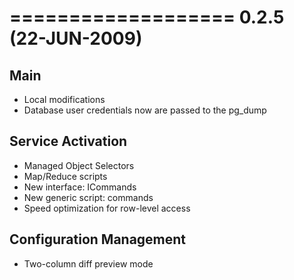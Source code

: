 

===================
0.2.5 (22-JUN-2009)
===================

Main
----
* Local modifications
* Database user credentials now are passed to the pg_dump

Service Activation
------------------
* Managed Object Selectors
* Map/Reduce scripts
* New interface: ICommands
* New generic script: commands
* Speed optimization for row-level access

Configuration Management
------------------------
* Two-column diff preview mode
